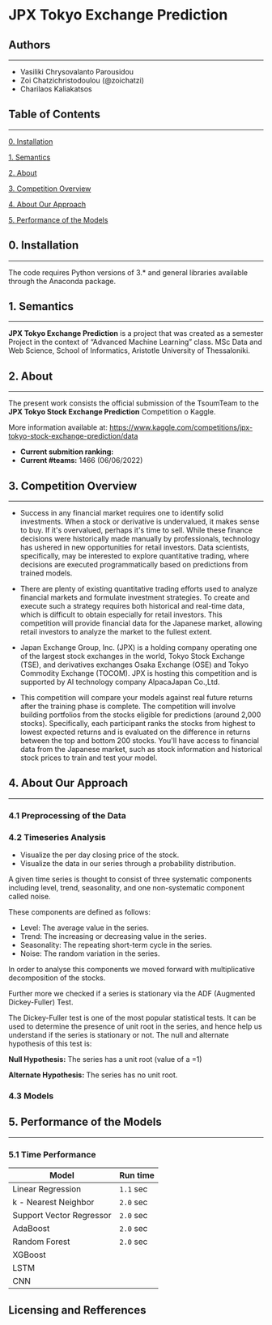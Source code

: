# JPX Tokyo Exchange Prediction

## Authors

---

- Vasiliki Chrysovalanto Parousidou
- Zoi Chatzichristodoulou (@zoichatzi)
- Charilaos Kaliakatsos

## Table of Contents

---

[0. Installation](link)

[1. Semantics](link)

[2. About](link)

[3. Competition Overview](link)

[4. About Our Approach](link)

[5. Performance of the Models](link)

## 0. Installation 

---

The code requires Python versions of 3.* and general libraries available through the Anaconda package.

## 1. Semantics

---

**JPX Tokyo Exchange Prediction** is a project that was created as a semester Project in the context of “Advanced Machine Learning” class.
MSc Data and Web Science, School of Informatics, Aristotle University of Thessaloniki.


## 2. About

---

The present work consists the official submission of the TsoumTeam to the **JPX Tokyo Stock Exchange Prediction** Competition o Kaggle.

More information available at: https://www.kaggle.com/competitions/jpx-tokyo-stock-exchange-prediction/data

- **Current submition ranking:**
- **Current #teams:** 1466 (06/06/2022) 


## 3. Competition Overview

---

- Success in any financial market requires one to identify solid investments. When a stock or derivative is undervalued, it makes sense to buy. If it's overvalued, perhaps it's time to sell. While these finance decisions were historically made manually by professionals, technology has ushered in new opportunities for retail investors. Data scientists, specifically, may be interested to explore quantitative trading, where decisions are executed programmatically based on predictions from trained models.

- There are plenty of existing quantitative trading efforts used to analyze financial markets and formulate investment strategies. To create and execute such a strategy requires both historical and real-time data, which is difficult to obtain especially for retail investors. This competition will provide financial data for the Japanese market, allowing retail investors to analyze the market to the fullest extent.

- Japan Exchange Group, Inc. (JPX) is a holding company operating one of the largest stock exchanges in the world, Tokyo Stock Exchange (TSE), and derivatives exchanges Osaka Exchange (OSE) and Tokyo Commodity Exchange (TOCOM). JPX is hosting this competition and is supported by AI technology company AlpacaJapan Co.,Ltd.

- This competition will compare your models against real future returns after the training phase is complete. The competition will involve building portfolios from the stocks eligible for predictions (around 2,000 stocks). Specifically, each participant ranks the stocks from highest to lowest expected returns and is evaluated on the difference in returns between the top and bottom 200 stocks. You'll have access to financial data from the Japanese market, such as stock information and historical stock prices to train and test your model.

## 4. About Our Approach

---

### 4.1 Preprocessing of the Data

### 4.2 Timeseries Analysis
- Visualize the per day closing price of the stock.
- Visualize the data in our series through a probability distribution.

A given time series is thought to consist of three systematic components including level, trend, seasonality, and one non-systematic component called noise.

These components are defined as follows:

- Level: The average value in the series.
- Trend: The increasing or decreasing value in the series.
- Seasonality: The repeating short-term cycle in the series.
- Noise: The random variation in the series.

In order to analyse this components we moved forward with multiplicative decomposition of the stocks.

Further more we checked if a series is stationary via the ADF (Augmented Dickey-Fuller) Test.

The Dickey-Fuller test is one of the most popular statistical tests. It can be used to determine the presence of unit root in the series, and hence help us understand if the series is stationary or not. The null and alternate hypothesis of this test is:

**Null Hypothesis:** The series has a unit root (value of a =1)

**Alternate Hypothesis:** The series has no unit root.

### 4.3 Models


## 5. Performance of the Models

---

 ### 5.1 Time Performance

| Model	                  | Run time      |
| ----------------------- | ------------- |
| Linear Regression       | `1.1` sec     |
| k - Nearest Neighbor    | `2.0` sec     |
| Support Vector Regressor| `2.0` sec     |
| AdaBoost                | `2.0` sec     |
| Random Forest           | `2.0` sec     |
| XGBoost                 |               |
| LSTM                    |               |
| CNN                     |               |

## Licensing and Refferences



